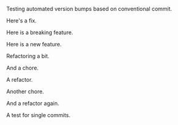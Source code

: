 Testing automated version bumps based on conventional commit.

Here's a fix.

Here is a breaking feature.

Here is a new feature.

Refactoring a bit.

And a chore.

A refactor.

Another chore.

And a refactor again.

A test for single commits.
